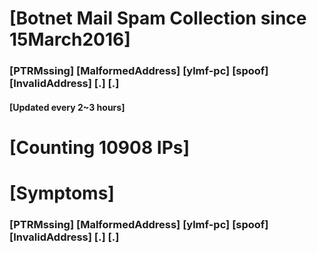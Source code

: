 # [Botnet Mail Spam Collection since 15March2016]
### [PTRMssing] [MalformedAddress] [ylmf-pc] [spoof] [InvalidAddress] [.] [.]
#### [Updated every 2~3 hours]

# [Counting 10908 IPs]

# [Symptoms] 
###   [PTRMssing] [MalformedAddress] [ylmf-pc] [spoof] [InvalidAddress] [.] [.]
